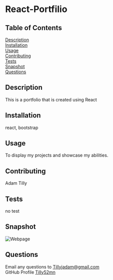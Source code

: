# React-Portfilio

## Table of Contents

[Description](#Description)<br/>
[Installation](#Installation)<br/>
[Usage](#Usage)<br/>
[Contributing](#Contributing)<br/>
[Tests](#Tests)<br/>
[Snapshot](#Snapshot)<br/>
[Questions](#Questions)<br/>

## Description
This is a portfolio that is created using React

## Installation
react, bootstrap

## Usage
To display my projects and showcase my abilities.

## Contributing
Adam Tilly

## Tests
no test

## Snapshot
![Webpage](https://user-images.githubusercontent.com/88518686/148718829-c26335ad-a93e-4f9f-9f1e-d23dd528ec5c.PNG)


## Questions
Email any questions to Tillyjadam@gmail.com <br/>
GitHub Profile [Tilly52mn](github.com/Tilly52mn)



